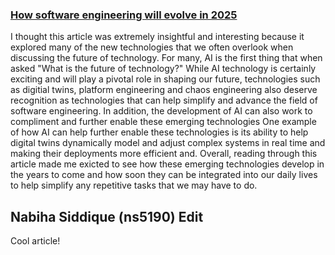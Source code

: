 ### [How software engineering will evolve in 2025](https://www.infoworld.com/article/2335664/how-software-engineering-will-evolve-in-2024.html)

I thought this article was extremely insightful and interesting because it explored many of the new technologies that we often overlook when discussing the future of technology. For many, AI is the first thing that when asked "What is the future of technology?" While AI technology is certainly exciting and will play a pivotal role in shaping our future, technologies such as digitial twins, platform engineering and chaos engineering also deserve recognition as technologies that can help simplify and advance the field of software engineering. In addition, the development of AI can also work to compliment and further enable these emerging technologies One example of how AI can help further enable these technologies is its ability to help digital twins dynamically model and adjust complex systems in real time and making their deployments more efficient and. Overall, reading through this article made me exicted to see how these emerging technologies develop in the years to come and how soon they can be integrated into our daily lives to help simplify any repetitive tasks that we may have to do.

## Nabiha Siddique (ns5190) Edit
Cool article!
